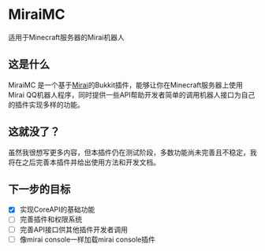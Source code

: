 # MiraiMC
适用于Minecraft服务器的Mirai机器人

## 这是什么
MiraiMC 是一个基于[Mirai](https://github.com/mamoe/mirai)的Bukkit插件，能够让你在Minecraft服务器上使用Mirai QQ机器人程序，同时提供一些API帮助开发者简单的调用机器人接口为自己的插件实现多样的功能。

## 这就没了？
虽然我很想写更多内容，但本插件仍在测试阶段，多数功能尚未完善且不稳定，我将在之后完善本插件并给出使用方法和开发文档。

## 下一步的目标
- [X] 实现CoreAPI的基础功能
- [ ] 完善插件和权限系统
- [ ] 完善API接口供其他插件开发者调用
- [ ] 像mirai console一样加载mirai console插件
